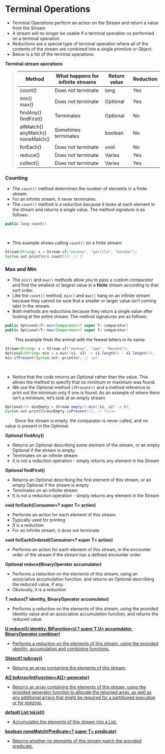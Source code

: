 #   Terminal Operations
 - Terminal Operations perform an action on the Stream and return a value from the Stream
 - A stream will no longer be usable if a terminal operation os performed on a terminal operation. 
 -  Reductions are a special type of terminal operation where all of the contents of the stream are combined into a single primitive or Object. 
 - Below is a list of the terminal operations: 

**Terminal stream operations**
>
> |Method|What happens for infinite streams| Return value |Reduction|
> |------|---------------------------------|--------------|---------|
> |count() |Does not terminate | long         |Yes|
> |min()<br/>max() |Does not terminate | Optional<T>  | Yes          |
> |findAny()<br/>findFirst() |Terminates | Optional<T>  | No           |
> |allMatch()<br/>anyMatch()<br/>noneMatch() |Sometimes terminates | boolean      | No           |
> |forEach() |Does not terminate | void         | No           |
> |reduce() |Does not terminate | Varies       | Yes          |
> |collect() |Does not terminate | Varies       | Yes          |

### Counting 
 - The `count()` method determines the number of elements in a finite stream. 
 - For an infinite stream, it never terminates. 
 - The `count()` method is a reduction because it looks at each element in the stream and returns a single value. The method signature is as follows:

```java
public long count()
```

&emsp;&emsp;
 - This example shows calling `count()` on a finite stream:

```java
Stream<String> s = Stream.of("monkey", "gorilla", "bonobo");
System.out.println(s.count()); // 3
```

### Max and Min
 - The `min()` and `max()` methods allow you to pass a custom comparator and find the
smallest or largest value in a **finite** stream according to that sort order. 
 - Like the `count()` method, `min()` and `max()` hang on an infinite stream because they cannot be sure that a smaller or larger value isn’t coming later in the stream. 
 - Both methods are reductions because they return a single value after looking at the entire stream. The method signatures are as follows:

```java
public Optional<T> min(Comparator<? super T> comparator)
public Optional<T> max(Comparator<? super T> comparator)
```

&emsp;&emsp;
This example finds the animal with the fewest letters in its name:

```java
Stream<String> s = Stream.of("monkey", "ape", "bonobo");
Optional<String> min = s.min((s1, s2) -> s1.length() - s2.length());
min.ifPresent(System.out::println); // ape
```

&emsp;&emsp;
 - Notice that the code returns an Optional rather than the value. This allows the method to specify that no minimum or maximum was found. 
 - We use the Optional method `ifPresent()` and a method reference to print out the minimum only if one is found. As an
example of where there isn’t a minimum, let’s look at an empty stream:

```java
Optional<?> minEmpty = Stream.empty().min((s1, s2) -> 0);
System.out.println(minEmpty.isPresent()); // false
```

&emsp;&emsp;
Since the stream is empty, the comparator is never called, and no value is present in
the Optional.

**Optional<T> findAny()**
- Returns an Optional describing some element of the stream, or an empty Optional if the stream is empty.
- Terminates on an infinite stream
- It is not a reduction operation - simply returns any element in the Stream

**Optional<T> findFirst()**
- Returns an Optional describing the first element of this stream, or an empty Optional if the stream is empty.
- Terminates on an infinite stream
- It is not a reduction operation - simply returns any element in the Stream

**void forEach(Consumer<? super T> action)**
- Performs an action for each element of this stream.
- Typically used for printing
- It is a reduction 
- For an infinite stream, it does not terminate

**void forEachOrdered(Consumer<? super T> action)**
- Performs an action for each element of this stream, in the encounter order of the stream if the stream has a defined encounter order.

**Optional<T> reduce(BinaryOperator<T> accumulator)**
- Performs a reduction on the elements of this stream, using an associative accumulation function, and returns an Optional describing the reduced value, if any.
- Obviously, it is a reduction

**T  reduce(T identity, BinaryOperator<T> accumulator)**
- Performs a reduction on the elements of this stream, using the provided identity value and an associative accumulation function, and returns the reduced value.

**<U> U reduce(U identity, BiFunction<U,? super T,U> accumulator, BinaryOperator<U> combiner)**
- Performs a reduction on the elements of this stream, using the provided identity, accumulation and combining functions.

**Object[] toArray()**
- Returns an array containing the elements of this stream.

**<A> A[] toArray(IntFunction<A[]> generator)**
- Returns an array containing the elements of this stream, using the provided generator function to allocate the returned array, as well as any additional arrays that might be required for a partitioned execution or for resizing.

**default List<T> toList()**
- Accumulates the elements of this stream into a List.

**boolean noneMatch(Predicate<? super T> predicate)**
- Returns whether no elements of this stream match the provided predicate.
